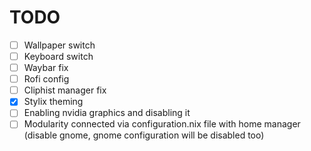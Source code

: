 # TODO

- [ ] Wallpaper switch
- [ ] Keyboard switch
- [ ] Waybar fix
- [ ] Rofi config
- [ ] Cliphist manager fix
- [x] Stylix theming
- [ ] Enabling nvidia graphics and disabling it
- [ ] Modularity connected via configuration.nix file with home manager (disable gnome, gnome configuration will be disabled too)